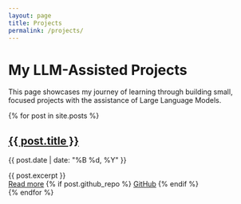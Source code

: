 ```yaml
---
layout: page
title: Projects
permalink: /projects/
---
```


# My LLM-Assisted Projects

This page showcases my journey of learning through building small, focused projects with the assistance of Large Language Models.

<div class="projects-list">
  {% for post in site.posts %}
    <div class="project-item">
      <h2>
        <a href="{{ site.baseurl }}{{ post.url }}">{{ post.title }}</a>
      </h2>
      <p class="project-date">{{ post.date | date: "%B %d, %Y" }}</p>
      {{ post.excerpt }}
      <div class="project-links">
        <a href="{{ site.baseurl }}{{ post.url }}" class="read-more">Read more</a>
        {% if post.github_repo %}
          <a href="{{ post.github_repo }}" class="github-link" target="_blank">GitHub</a>
        {% endif %}
      </div>
    </div>
  {% endfor %}
</div>